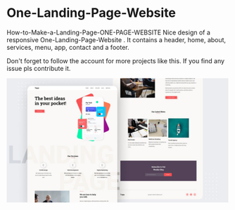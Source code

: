 # One-Landing-Page-Website
How-to-Make-a-Landing-Page-ONE-PAGE-WEBSITE
Nice design of a responsive One-Landing-Page-Website . It contains a header, home, about, services, menu, app, contact and a footer. 

Don't forget to follow  the account for more projects like this.
If you find any issue pls contribute it.

![Resume cv](/3.jpg)
